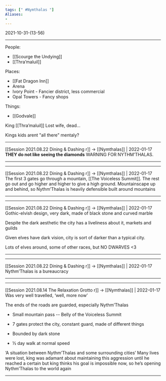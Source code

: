 ```yaml
---
tags: [" #Nymthalas "]
Aliases:
- 
---
```

2021-10-31-(13-56)

---

People:
- [[Scourge the Undying]]
- [[Thra’maluil]]

Places:
- [[Fat Dragon Inn]]
- Arena
- Ivory Point - Fancier district, less commercial
- Opal Towers - Fancy shops

Things:
- [[Godvale]]

King [[Thra’maluil]]
Lost wife, dead...

Kings kids arent "all there" mentaly?




---

[[Session 2021.08.22 Dining & Dashing r]] -> [[Nymthalas]] | 2022-01-17
**THEY do not like seeing the diamonds** WARNING FOR NYTHM’THALAS.

---


---

[[Session 2021.08.22 Dining & Dashing r]] -> [[Nymthalas]] | 2022-01-17
The first 3 gates go through a mountain, [[The Voiceless Summit]]. The rest go out and go higher and higher to give a high ground. Mountainscape up and behind, so Nythm’Thalas is heavily defensible built around mountains

---


---

[[Session 2021.08.22 Dining & Dashing r]] -> [[Nymthalas]] | 2022-01-17
Gothic-elvish design, very dark, made of black stone and curved marble

Despite the dark aesthetic the city has a liveliness about it, markets and guilds

Given elves have dark vision, city is sort of darker than a typical city.

  

Lots of elves around, some of other races, but NO DWARVES <3

---


---

[[Session 2021.08.22 Dining & Dashing r]] -> [[Nymthalas]] | 2022-01-17
Nythm’Thalas is a bureaucracy

---


---

[[Session 2021.08.14 The Relaxation Grotto r]] -> [[Nymthalas]] | 2022-01-17
Was very well travelled, ‘well, more now’

The ends of the roads are guarded, especially Nythm’Thalas

-   Small mountain pass -- Belly of the Voiceless Summit
    
-   7 gates protect the city, constant guard, made of different things
    
-   Bounded by dark stone
    
-   ½ day walk at normal speed
    

‘A situation between Nythm’Thalas and some surrounding cities’ Many lives were lost, king was adamant about maintaining this aggression until he reached a certain but king thinks his goal is impossible now, so he’s opening Nythm’Thalas to the world again

---
